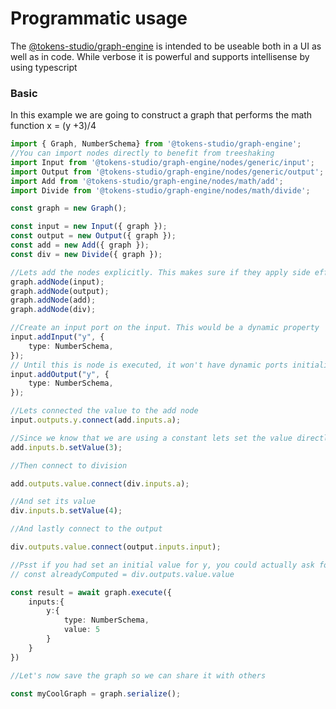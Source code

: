 # Programmatic usage

The [@tokens-studio/graph-engine](https://www.npmjs.com/package/@tokens-studio/graph-engine) is intended to be useable both in a UI as well as in code. While verbose it is powerful and supports intellisense by using typescript


### Basic

In this example we are going to construct a graph that performs the math function x = (y +3)/4 

```ts
import { Graph, NumberSchema} from '@tokens-studio/graph-engine';
//You can import nodes directly to benefit from treeshaking
import Input from '@tokens-studio/graph-engine/nodes/generic/input';
import Output from '@tokens-studio/graph-engine/nodes/generic/output';
import Add from '@tokens-studio/graph-engine/nodes/math/add';
import Divide from '@tokens-studio/graph-engine/nodes/math/divide';

const graph = new Graph();

const input = new Input({ graph });
const output = new Output({ graph });
const add = new Add({ graph });
const div = new Divide({ graph });

//Lets add the nodes explicitly. This makes sure if they apply side effects to the graph on entry that they are seperated from being defined
graph.addNode(input);
graph.addNode(output);
graph.addNode(add);
graph.addNode(div);

//Create an input port on the input. This would be a dynamic property
input.addInput("y", {
    type: NumberSchema,
});
// Until this is node is executed, it won't have dynamic ports initialized. Let's help it along
input.addOutput("y", {
    type: NumberSchema,
});

//Lets connected the value to the add node
input.outputs.y.connect(add.inputs.a);

//Since we know that we are using a constant lets set the value directly
add.inputs.b.setValue(3);

//Then connect to division

add.outputs.value.connect(div.inputs.a);

//And set its value
div.inputs.b.setValue(4);

//And lastly connect to the output

div.outputs.value.connect(output.inputs.input);

//Psst if you had set an initial value for y, you could actually ask for the output value right now !?
// const alreadyComputed = div.outputs.value.value  

const result = await graph.execute({
    inputs:{
        y:{
            type: NumberSchema,
            value: 5
        }
    }
})

//Let's now save the graph so we can share it with others

const myCoolGraph = graph.serialize();

```
